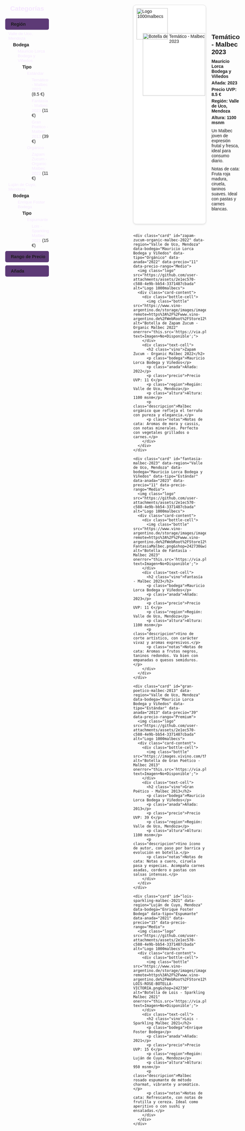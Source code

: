 
<html lang="es">
<head>
  <meta charset="UTF-8">
  <meta name="viewport" content="width=device-width, initial-scale=1.0">
  <title>Vinos Malbec - 1000malbecs</title>
  <!-- Incluir FontAwesome para los íconos -->
  <link rel="stylesheet" href="https://cdnjs.cloudflare.com/ajax/libs/font-awesome/6.4.0/css/all.min.css" integrity="sha512-iecdLmaskl7CVkqkXNQ/ZH/XLlvWZOJyj7Yy7tcenmpD1ypASozpmT/E0iPtmFIB46ZmdtAc9eNBvH0H/ZpiQ==" crossorigin="anonymous" referrerpolicy="no-referrer" />
  <style>
    body {
      font-family: Arial, sans-serif;
      background-color: #fdfdfd;
      margin: 0;
      padding: 20px;
      display: flex;
      flex-direction: row;
    }

    /* Estilos de la barra de navegación vertical */
    nav {
      width: 250px;
      background-color: #4a2c5e; /* Color morado oscuro para combinar con el tema de vinos */
      color: #f5e6ff; /* Texto en un tono claro para contraste */
      height: 100vh;
      position: fixed;
      top: 0;
      left: 0;
      padding: 20px;
      overflow-y: auto;
      box-shadow: 2px 0 5px rgba(0,0,0,0.1);
    }
    nav h2 {
      margin: 0 0 20px 0;
      font-size: 1.5em;
      color: #f5e6ff;
      text-align: center;
    }
    nav details {
      margin-bottom: 10px;
    }
    nav summary {
      cursor: pointer;
      padding: 10px;
      background-color: #5d3a76; /* Tono más claro para el fondo de las categorías */
      border-radius: 5px;
      font-weight: bold;
      display: flex;
      align-items: center;
    }
    nav summary i {
      margin-right: 8px;
    }
    nav summary:hover {
      background-color: #6b4685; /* Efecto hover más claro */
    }
    nav ul {
      list-style: none;
      padding: 0 0 0 10px;
      margin: 0;
    }
    nav li {
      margin: 5px 0;
    }
    nav ul ul {
      padding-left: 15px;
    }
    nav a, nav span.filter {
      color: #f5e6ff;
      text-decoration: none;
      font-size: 0.95em;
      cursor: pointer;
    }
    nav a:hover, nav span.filter:hover {
      color: #d4a5ff; /* Color más claro para el hover */
      text-decoration: underline;
    }

    /* Contenedor principal para las tarjetas */
    .main-content {
      margin-left: 270px;
      width: calc(100% - 270px);
    }

    /* Estilos de las tarjetas */
    .card {
      border: 1px solid #ddd;
      border-radius: 10px;
      box-shadow: 0 2px 5px rgba(0,0,0,0.1);
      margin-bottom: 30px;
      background-color: #fff;
      position: relative;
      padding: 20px;
      display: block; /* Por defecto visible */
    }
    .card.hidden {
      display: none; /* Para el filtrado dinámico */
    }
    .logo {
      position: absolute;
      top: 10px;
      left: 10px;
      width: 100px;
      height: auto;
    }
    .card-content {
      display: flex;
      align-items: flex-start;
      margin-top: 60px;
    }
    .bottle-cell {
      flex: 0 0 auto;
      padding: 10px;
      text-align: center;
    }
    .text-cell {
      flex: 1;
      padding: 10px;
    }
    .bottle {
      width: 200px;
      height: auto;
      max-width: 100%;
      object-fit: contain;
    }
    .vino {
      font-size: 1.5em;
      margin: 0 0 10px 0;
    }
    .bodega, .precio, .region, .altura, .anada {
      font-weight: bold;
      margin: 5px 0;
    }
    .descripcion, .notas {
      margin: 10px 0;
    }

    /* Estilos para el botón de hamburguesa (pantallas pequeñas) */
    #menu-toggle {
      display: none;
      position: fixed;
      top: 20px;
      left: 20px;
      font-size: 1.5em;
      background-color: #4a2c5e;
      color: #f5e6ff;
      border: none;
      padding: 10px;
      border-radius: 5px;
      cursor: pointer;
      z-index: 1000;
    }
    #menu-toggle:hover {
      background-color: #5d3a76;
    }

    /* Media query para pantallas pequeñas */
    @media (max-width: 768px) {
      nav {
        width: 200px;
        left: -220px;
        transition: left 0.3s ease;
      }
      nav.active {
        left: 0;
      }
      .main-content {
        margin-left: 0;
        width: 100%;
      }
      #menu-toggle {
        display: block;
      }
      .card-content {
        flex-direction: column;
        margin-top: 80px;
      }
      .bottle-cell, .text-cell {
        width: 100%;
        padding: 5px;
      }
      .bottle {
        width: 150px;
        margin: 0 auto;
        display: block;
      }
      .logo {
        width: 80px;
      }
    }
  </style>
</head>
<body>

  <!-- Botón de hamburguesa para pantallas pequeñas -->
  <button id="menu-toggle">☰</button>

  <!-- Barra de navegación vertical -->
  <nav id="sidebar">
    <h2>Categorías</h2>
    <details open>
      <summary><i class="fas fa-map-marker-alt"></i> Región</summary>
      <ul>
        <li><span class="filter" data-filter="region" data-value="Valle de Uco, Mendoza">Valle de Uco, Mendoza</span>
          <ul>
            <li><strong>Bodega</strong>
              <ul>
                <li><span class="filter" data-filter="bodega" data-value="Mauricio Lorca Bodega y Viñedos">Mauricio Lorca Bodega y Viñedos</span>
                  <ul>
                    <li><strong>Tipo</strong>
                      <ul>
                        <li><span class="filter" data-filter="tipo" data-value="Estándar">Estándar</span>
                          <ul>
                            <li><a href="#tematico-malbec-2023">Temático - Malbec 2023</a> (8.5 €)</li>
                            <li><a href="#fantasia-malbec-2023">Fantasía - Malbec 2023</a> (11 €)</li>
                            <li><a href="#gran-poetico-malbec-2013">Gran Poético - Malbec 2013</a> (39 €)</li>
                          </ul>
                        </li>
                        <li><span class="filter" data-filter="tipo" data-value="Orgánico">Orgánico</span>
                          <ul>
                            <li><a href="#zapam-zucum-organic-malbec-2022">Zapam Zucum - Organic Malbec 2022</a> (11 €)</li>
                          </ul>
                        </li>
                      </ul>
                    </li>
                  </ul>
                </li>
              </ul>
            </li>
          </ul>
        </li>
        <li><span class="filter" data-filter="region" data-value="Luján de Cuyo, Mendoza">Luján de Cuyo, Mendoza</span>
          <ul>
            <li><strong>Bodega</strong>
              <ul>
                <li><span class="filter" data-filter="bodega" data-value="Enrique Foster Bodega">Enrique Foster Bodega</span>
                  <ul>
                    <li><strong>Tipo</strong>
                      <ul>
                        <li><span class="filter" data-filter="tipo" data-value="Espumante">Espumante</span>
                          <ul>
                            <li><a href="#lois-sparkling-malbec-2021">Lois - Sparkling Malbec 2021</a> (15 €)</li>
                          </ul>
                        </li>
                      </ul>
                    </li>
                  </ul>
                </li>
              </ul>
            </li>
          </ul>
        </li>
      </ul>
    </details>
    <details>
      <summary><i class="fas fa-dollar-sign"></i> Rango de Precio</summary>
      <ul>
        <li><span class="filter" data-filter="precio-rango" data-value="Económico">Económico (< 10 €)</span>
          <ul>
            <li><a href="#tematico-malbec-2023">Temático - Malbec 2023</a> (8.5 €)</li>
          </ul>
        </li>
        <li><span class="filter" data-filter="precio-rango" data-value="Medio">Medio (10 € - 20 €)</span>
          <ul>
            <li><a href="#zapam-zucum-organic-malbec-2022">Zapam Zucum - Organic Malbec 2022</a> (11 €)</li>
            <li><a href="#fantasia-malbec-2023">Fantasía - Malbec 2023</a> (11 €)</li>
            <li><a href="#lois-sparkling-malbec-2021">Lois - Sparkling Malbec 2021</a> (15 €)</li>
          </ul>
        </li>
        <li><span class="filter" data-filter="precio-rango" data-value="Premium">Premium (> 20 €)</span>
          <ul>
            <li><a href="#gran-poetico-malbec-2013">Gran Poético - Malbec 2013</a> (39 €)</li>
          </ul>
        </li>
      </ul>
    </details>
    <details>
      <summary><i class="fas fa-calendar-alt"></i> Añada</summary>
      <ul>
        <li><span class="filter" data-filter="anada" data-value="2023">2023</span>
          <ul>
            <li><a href="#tematico-malbec-2023">Temático - Malbec 2023</a></li>
            <li><a href="#fantasia-malbec-2023">Fantasía - Malbec 2023</a></li>
          </ul>
        </li>
        <li><span class="filter" data-filter="anada" data-value="2022">2022</span>
          <ul>
            <li><a href="#zapam-zucum-organic-malbec-2022">Zapam Zucum - Organic Malbec 2022</a></li>
          </ul>
        </li>
        <li><span class="filter" data-filter="anada" data-value="2021">2021</span>
          <ul>
            <li><a href="#lois-sparkling-malbec-2021">Lois - Sparkling Malbec 2021</a></li>
          </ul>
        </li>
        <li><span class="filter" data-filter="anada" data-value="2013">2013</span>
          <ul>
            <li><a href="#gran-poetico-malbec-2013">Gran Poético - Malbec 2013</a></li>
          </ul>
        </li>
      </ul>
    </details>
  </nav>

  <!-- Contenido principal (tarjetas de vinos) -->
  <div class="main-content">
    <div class="card" id="tematico-malbec-2023" data-region="Valle de Uco, Mendoza" data-bodega="Mauricio Lorca Bodega y Viñedos" data-tipo="Estándar" data-anada="2023" data-precio="8.5" data-precio-rango="Económico">
      <img class="logo" src="https://github.com/user-attachments/assets/2e1ec570-c588-4e9b-bb54-3371487cbada" alt="Logo 1000malbecs">
      <div class="card-content">
        <div class="bottle-cell">
          <img class="bottle" src="https://www.vino-argentino.de/storage/images/image?remote=https%3A%2F%2Fwww.vino-argentino.de%2FWebRoot%2FStore12%2FShops%2F242730%2F5F95%2FF129%2FB710%2FDC62%2F6489%2F0A0C%2F6D0F%2F0CFA%2FTematico-Malbec.jpg&shop=242730&width=512&height=2560" alt="Botella de Temático - Malbec 2023" onerror="this.src='https://via.placeholder.com/200x600?text=Imagen+No+Disponible';">
        </div>
        <div class="text-cell">
          <h2 class="vino">Temático - Malbec 2023</h2>
          <p class="bodega">Mauricio Lorca Bodega y Viñedos</p>
          <p class="anada">Añada: 2023</p>
          <p class="precio">Precio UVP: 8.5 €</p>
          <p class="region">Región: Valle de Uco, Mendoza</p>
          <p class="altura">Altura: 1100 msnm</p>
          <p class="descripcion">Un Malbec joven de expresión frutal y fresca, ideal para consumo diario.</p>
          <p class="notas">Notas de cata: Fruta roja madura, ciruela, taninos suaves. Ideal con pastas y carnes blancas.</p>
        </div>
      </div>
    </div>

    <div class="card" id="zapam-zucum-organic-malbec-2022" data-region="Valle de Uco, Mendoza" data-bodega="Mauricio Lorca Bodega y Viñedos" data-tipo="Orgánico" data-anada="2022" data-precio="11" data-precio-rango="Medio">
      <img class="logo" src="https://github.com/user-attachments/assets/2e1ec570-c588-4e9b-bb54-3371487cbada" alt="Logo 1000malbecs">
      <div class="card-content">
        <div class="bottle-cell">
          <img class="bottle" src="https://www.vino-argentino.de/storage/images/image?remote=https%3A%2F%2Fwww.vino-argentino.de%2FWebRoot%2FStore12%2FShops%2F242730%2F659A%2FA014%2F056E%2F240B%2FBAD1%2F0A0C%2F6D0D%2F68F1%2FZapamZucum.png&shop=242730" alt="Botella de Zapam Zucum - Organic Malbec 2022" onerror="this.src='https://via.placeholder.com/200x600?text=Imagen+No+Disponible';">
        </div>
        <div class="text-cell">
          <h2 class="vino">Zapam Zucum - Organic Malbec 2022</h2>
          <p class="bodega">Mauricio Lorca Bodega y Viñedos</p>
          <p class="anada">Añada: 2022</p>
          <p class="precio">Precio UVP: 11 €</p>
          <p class="region">Región: Valle de Uco, Mendoza</p>
          <p class="altura">Altura: 1100 msnm</p>
          <p class="descripcion">Malbec orgánico que refleja el terruño con pureza y elegancia.</p>
          <p class="notas">Notas de cata: Aromas de mora y cassis, con notas minerales. Perfecto con vegetales grillados o carnes.</p>
        </div>
      </div>
    </div>

    <div class="card" id="fantasia-malbec-2023" data-region="Valle de Uco, Mendoza" data-bodega="Mauricio Lorca Bodega y Viñedos" data-tipo="Estándar" data-anada="2023" data-precio="11" data-precio-rango="Medio">
      <img class="logo" src="https://github.com/user-attachments/assets/2e1ec570-c588-4e9b-bb54-3371487cbada" alt="Logo 1000malbecs">
      <div class="card-content">
        <div class="bottle-cell">
          <img class="bottle" src="https://www.vino-argentino.de/storage/images/image?remote=https%3A%2F%2Fwww.vino-argentino.de%2FWebRoot%2FStore12%2FShops%2F242730%2FProducts%2Ffanmal%2FML-FantasiaMalbec.png&shop=242730&width=304&height=2560" alt="Botella de Fantasía - Malbec 2023" onerror="this.src='https://via.placeholder.com/200x600?text=Imagen+No+Disponible';">
        </div>
        <div class="text-cell">
          <h2 class="vino">Fantasía - Malbec 2023</h2>
          <p class="bodega">Mauricio Lorca Bodega y Viñedos</p>
          <p class="anada">Añada: 2023</p>
          <p class="precio">Precio UVP: 11 €</p>
          <p class="region">Región: Valle de Uco, Mendoza</p>
          <p class="altura">Altura: 1100 msnm</p>
          <p class="descripcion">Vino de corte artístico, con carácter vivaz y aromas expresivos.</p>
          <p class="notas">Notas de cata: Aromas a frutos negros, taninos redondos. Va bien con empanadas o quesos semiduros.</p>
        </div>
      </div>
    </div>

    <div class="card" id="gran-poetico-malbec-2013" data-region="Valle de Uco, Mendoza" data-bodega="Mauricio Lorca Bodega y Viñedos" data-tipo="Estándar" data-anada="2013" data-precio="39" data-precio-rango="Premium">
      <img class="logo" src="https://github.com/user-attachments/assets/2e1ec570-c588-4e9b-bb54-3371487cbada" alt="Logo 1000malbecs">
      <div class="card-content">
        <div class="bottle-cell">
          <img class="bottle" src="https://images.vivino.com/thumbs/rpBQXFJoQA6blGvfxBUCvA_pb_600x600.png" alt="Botella de Gran Poético - Malbec 2013" onerror="this.src='https://via.placeholder.com/200x600?text=Imagen+No+Disponible';">
        </div>
        <div class="text-cell">
          <h2 class="vino">Gran Poético - Malbec 2013</h2>
          <p class="bodega">Mauricio Lorca Bodega y Viñedos</p>
          <p class="anada">Añada: 2013</p>
          <p class="precio">Precio UVP: 39 €</p>
          <p class="region">Región: Valle de Uco, Mendoza</p>
          <p class="altura">Altura: 1100 msnm</p>
          <p class="descripcion">Vino ícono de autor, con paso por barrica y evolución en botella.</p>
          <p class="notas">Notas de cata: Notas a cuero, ciruela pasa y especias. Acompaña carnes asadas, cordero o pastas con salsas intensas.</p>
        </div>
      </div>
    </div>

    <div class="card" id="lois-sparkling-malbec-2021" data-region="Luján de Cuyo, Mendoza" data-bodega="Enrique Foster Bodega" data-tipo="Espumante" data-anada="2021" data-precio="15" data-precio-rango="Medio">
      <img class="logo" src="https://github.com/user-attachments/assets/2e1ec570-c588-4e9b-bb54-3371487cbada" alt="Logo 1000malbecs">
      <div class="card-content">
        <div class="bottle-cell">
          <img class="bottle" src="https://www.vino-argentino.de/storage/images/image?remote=https%3A%2F%2Fwww.vino-argentino.de%2FWebRoot%2FStore12%2FShops%2F242730%2F50A5%2FFAC5%2F6F7E%2F6D14%2F85F8%2FC0A8%2F2936%2F8970%2FEF-LOIS-ROSE-BOTELLA-VICTORIA.png&shop=242730" alt="Botella de Lois - Sparkling Malbec 2021" onerror="this.src='https://via.placeholder.com/200x600?text=Imagen+No+Disponible';">
        </div>
        <div class="text-cell">
          <h2 class="vino">Lois - Sparkling Malbec 2021</h2>
          <p class="bodega">Enrique Foster Bodega</p>
          <p class="anada">Añada: 2021</p>
          <p class="precio">Precio UVP: 15 €</p>
          <p class="region">Región: Luján de Cuyo, Mendoza</p>
          <p class="altura">Altura: 950 msnm</p>
          <p class="descripcion">Malbec rosado espumante de método charmat, vibrante y aromático.</p>
          <p class="notas">Notas de cata: Refrescante, con notas de frutilla y cereza. Ideal como aperitivo o con sushi y ensaladas.</p>
        </div>
      </div>
    </div>
  </div>

  <!-- JavaScript para las funcionalidades -->
  <script>
    // Botón de hamburguesa para pantallas pequeñas
    const menuToggle = document.getElementById('menu-toggle');
    const sidebar = document.getElementById('sidebar');

    menuToggle.addEventListener('click', () => {
      sidebar.classList.toggle('active');
    });

    // Cerrar el menú al hacer clic en un enlace o filtro (en móviles)
    document.querySelectorAll('nav a, nav span.filter').forEach(element => {
      element.addEventListener('click', () => {
        if (window.innerWidth <= 768) {
          sidebar.classList.remove('active');
        }
      });
    });

    // Scroll suave para los enlaces
    document.querySelectorAll('nav a').forEach(anchor => {
      anchor.addEventListener('click', function(e) {
        e.preventDefault();
        const targetId = this.getAttribute('href').substring(1);
        const targetElement = document.getElementById(targetId);
        if (targetElement) {
          targetElement.scrollIntoView({ behavior: 'smooth' });
        }
      });
    });

    // Filtrado dinámico
    const filters = {
      region: null,
      bodega: null,
      tipo: null,
      anada: null,
      'precio-rango': null
    };

    document.querySelectorAll('nav span.filter').forEach(filterElement => {
      filterElement.addEventListener('click', function() {
        const filterType = this.getAttribute('data-filter');
        const filterValue = this.getAttribute('data-value');

        // Actualizar el filtro seleccionado
        filters[filterType] = filterValue;

        // Filtrar las tarjetas
        document.querySelectorAll('.card').forEach(card => {
          let matches = true;

          // Verificar cada criterio de filtro
          for (const [type, value] of Object.entries(filters)) {
            if (value && card.getAttribute(`data-${type}`) !== value) {
              matches = false;
              break;
            }
          }

          // Mostrar u ocultar la tarjeta según los filtros
          card.classList.toggle('hidden', !matches);
        });
      });
    });

    // Resetear filtros al hacer clic en una categoría principal (opcional)
    document.querySelectorAll('nav summary').forEach(summary => {
      summary.addEventListener('click', () => {
        // Resetear filtros (opcional, puedes quitar esto si no quieres resetear)
        Object.keys(filters).forEach(key => filters[key] = null);
        document.querySelectorAll('.card').forEach(card => {
          card.classList.remove('hidden');
        });
      });
    });
  </script>
</body>
</html>
